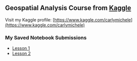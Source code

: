 ## Geospatial Analysis Course from [Kaggle](https://www.kaggle.com/learn/geospatial-analysis)

Visit my Kaggle profile: [https://www.kaggle.com/carlymichele](https://www.kaggle.com/carlymichele)

### My Saved Notebook Submissions
 - [Lesson 1](https://github.com/prototyyype/kaggle-practice/blob/main/geospatial-analysis/exercise-your-first-map.ipynb)
 - [Lesson 2](https://github.com/prototyyype/kaggle-practice/blob/main/geospatial-analysis/exercise-coordinate-reference-systems.ipynb)
 <!-- - [Lesson 3]()
 - [Lesson 4]()
 - [Lesson 5]() -->
